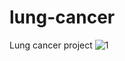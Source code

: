 # lung-cancer
Lung cancer project
![1](https://github.com/musiitwa567/lung-cancer/assets/77014756/ff5d956f-c21d-4956-8370-27c273fadedf)
